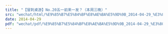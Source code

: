 ```yaml
---
title: "【冒刺桌游】No.20五一前来一发？（本周三晚）"
src: "wechat/html/%E9%85%B7%E5%84%BF%E8%AE%BA%E5%9D%9B_2014-04-29_%E3%80%90%E5%86%92%E5%88%BA%E6%A1%8C%E6%B8%B8%E3%80%91No.20%E4%BA%94%E4%B8%80%E5%89%8D%E6%9D%A5%E4%B8%80%E5%8F%91%EF%BC%9F%EF%BC%88%E6%9C%AC%E5%91%A8%E4%B8%89%E6%99%9A%EF%BC%89.html"
date: 2014-04-29
pdf: "wechat/pdf/%E9%85%B7%E5%84%BF%E8%AE%BA%E5%9D%9B_2014-04-29_%E3%80%90%E5%86%92%E5%88%BA%E6%A1%8C%E6%B8%B8%E3%80%91No.20%E4%BA%94%E4%B8%80%E5%89%8D%E6%9D%A5%E4%B8%80%E5%8F%91%EF%BC%9F%EF%BC%88%E6%9C%AC%E5%91%A8%E4%B8%89%E6%99%9A%EF%BC%89.pdf"
---
```

